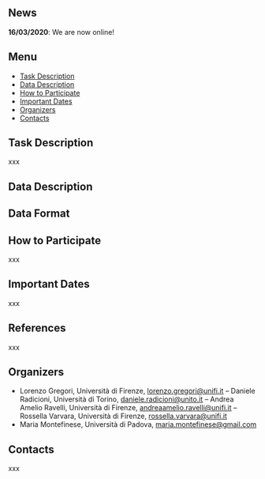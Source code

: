 ## News

**16/03/2020**: We are now online!

## Menu

- [Task Description](#task-description)
- [Data Description](#data-description)
- [How to Participate](#how-to-participate)
- [Important Dates](#important-dates)
- [Organizers](#organizers)
- [Contacts](#contacts)


## Task Description

xxx

## Data Description

## Data Format

## How to Participate

xxx

## Important Dates

xxx

## References

xxx

## Organizers

- Lorenzo Gregori, Università di Firenze, lorenzo.gregori@unifi.it
– Daniele Radicioni, Università di Torino, daniele.radicioni@unito.it
– Andrea Amelio Ravelli, Università di Firenze, andreaamelio.ravelli@unifi.it
– Rossella Varvara, Università di Firenze, rossella.varvara@unifi.it
- Maria Montefinese, Università di Padova, maria.montefinese@gmail.com

## Contacts

xxx
